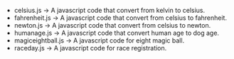 * celsius.js -> A javascript code that convert from kelvin to celsius.
* fahrenheit.js -> A javascript code that convert from celsius to fahrenheit.
* newton.js -> A javascript code that convert from celsius to newton.
* humanage.js -> A javascript code that convert human age to dog age.
* magiceightball.js -> A javascript code for eight magic ball.
* raceday.js -> A javascript code for race registration.
